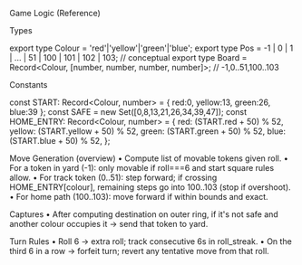Game Logic (Reference)

Types

export type Colour = 'red'|'yellow'|'green'|'blue';
export type Pos = -1 | 0 | 1 | ... | 51 | 100 | 101 | 102 | 103; // conceptual
export type Board = Record<Colour, [number, number, number, number]>; // -1,0..51,100..103

Constants

const START: Record<Colour, number> = { red:0, yellow:13, green:26, blue:39 };
const SAFE = new Set([0,8,13,21,26,34,39,47]);
const HOME_ENTRY: Record<Colour, number> = {
  red: (START.red + 50) % 52,
  yellow: (START.yellow + 50) % 52,
  green: (START.green + 50) % 52,
  blue: (START.blue + 50) % 52,
};

Move Generation (overview)
	•	Compute list of movable tokens given roll.
	•	For a token in yard (-1): only movable if roll===6 and start square rules allow.
	•	For track token (0..51): step forward; if crossing HOME_ENTRY[colour], remaining steps go into 100..103 (stop if overshoot).
	•	For home path (100..103): move forward if within bounds and exact.

Captures
	•	After computing destination on outer ring, if it's not safe and another colour occupies it → send that token to yard.

Turn Rules
	•	Roll 6 → extra roll; track consecutive 6s in roll_streak.
	•	On the third 6 in a row → forfeit turn; revert any tentative move from that roll.
